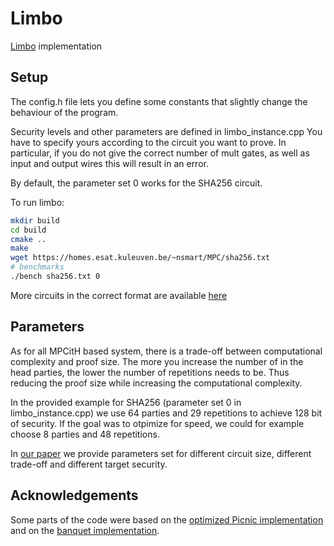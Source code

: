 # Limbo
[Limbo](https://eprint.iacr.org/2021/215) implementation


## Setup
The config.h file lets you define some constants that slightly change the behaviour of the program.

Security levels and other parameters are defined in limbo_instance.cpp
You have to specify yours according to the circuit you want to prove.
In particular, if you do not give the correct number of mult gates, 
as well as input and output wires this will result in an error.

By default, the parameter set 0 works for the SHA256 circuit.

To run limbo:
```bash
mkdir build
cd build
cmake ..
make 
wget https://homes.esat.kuleuven.be/~nsmart/MPC/sha256.txt
# benchmarks
./bench sha256.txt 0
```


More circuits in the correct format are available [here](https://homes.esat.kuleuven.be/~nsmart/MPC/)


## Parameters
As for all MPCitH based system, there is a trade-off between computational complexity and proof size.
The more you increase the number of in the head parties, the lower the number of repetitions needs to be.
Thus reducing the proof size while increasing the computational complexity.


In the provided example for SHA256 (parameter set 0 in limbo_instance.cpp) we use 64 parties and 29 repetitions to achieve 128 bit of security.
If the goal was to otpimize for speed, we could for example choose 8 parties and 48 repetitions.


In [our paper](https://eprint.iacr.org/2021/215) we provide parameters set for different circuit size, different trade-off
and different target security.

## Acknowledgements

Some parts of the code were based on the [optimized Picnic implementation](https://github.com/IAIK/Picnic) and on the [banquet implementation](https://github.com/dkales/banquet).

